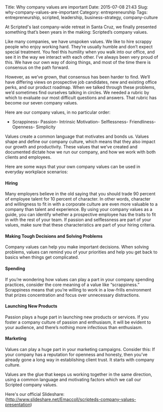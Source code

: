 Title: Why company values are important
Date: 2015-07-08 21:43
Slug: why-company-values-are-important
Category: entrepreneurship
Tags: entrepreneurship, scripted, leadership, business-strategy, company-culture

At Scripted's last company-wide retreat in Santa Cruz, we finally presented something that’s been years in the making: Scripted’s company values.

Like many companies, we have unspoken values. We like to hire scrappy people who enjoy working hard. They’re usually humble and don’t expect special treatment. You feel this humility when you walk into our office, and see it in the way we interact with each other. I’ve always been very proud of this. We have our own way of doing things, and most of the time there is consensus on the path forward.

However, as we’ve grown, that consensus has been harder to find. We’ll have differing views on prospective job candidates, new and existing office perks, and our product roadmap. When we talked through these problems, we’d sometimes find ourselves talking in circles. We needed a rubric by which to evaluate our most difficult questions and answers. That rubric has become our seven company values.

Here are our company values, in no particular order:

- Scrappiness- Passion- Intrinsic Motivation- Selflessness- Friendliness- Openness- Simplicity

Values create a common language that motivates and bonds us. Values shape and define our company culture, which means that they also impact our growth and productivity. These values that we’ve created and documented dictate how we run our company, and how we work with both clients and employees.

Here are some ways that your own company values can be used in everyday workplace scenarios:

#### Hiring

Many employers believe in the old saying that you should trade 90 percent of employee talent for 10 percent of character. In other words, character and willingness to fit in with a corporate culture are even more valuable to a company than talent and experience. By using your company values as a guide, you can identify whether a prospective employee has the traits to fit in with the rest of your team. If passion and selflessness are part of your values, make sure that these characteristics are part of your hiring criteria.

#### Making Tough Decisions and Solving Problems

Company values can help you make important decisions. When solving problems, values can remind you of your priorities and help you get back to basics when things get complicated.

#### Spending

If you’re wondering how values can play a part in your company spending practices, consider the core meaning of a value like “scrappiness.” Scrappiness means that you’re willing to work in a low-frills environment that prizes concentration and focus over unnecessary distractions.

#### Launching New Products

Passion plays a huge part in launching new products or services. If you foster a company culture of passion and enthusiasm, it will be evident to your audience, and there’s nothing more infectious than enthusiasm.

#### Marketing

Values can play a huge part in your marketing campaigns. Consider this: If your company has a reputation for openness and honesty, then you’ve already gone a long way in establishing client trust. It starts with company culture.

Values are the glue that keeps us working together in the same direction, using a common language and motivating factors which we call our Scripted company values.

Here's our official Slideshare: (http://www.slideshare.net/Emaccoll/scripteds-company-values-presentation)